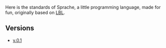 Here is the standards of Sprache, a little programming language, made for fun, originally based on [LBL](https://github.com/Mrgargoyle134/lbl).

## Versions
* [v.0.1](/v.0.1/standard.md)
